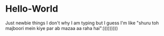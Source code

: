 # Hello-World
Just newbie things
I don't why I am typing but I guess I'm like "shuru toh majboori mein kiye par ab mazaa aa raha hai":)))))))))
